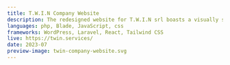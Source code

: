 ```yaml
---
title: T.W.I.N Company Website
description: The redesigned website for T.W.I.N srl boasts a visually stunning and technically advanced platform. It features a dedicated section for publishing press releases, accompanied by engaging galleries of images, videos, and attached files, all meticulously designed to optimize SEO, improve page speed and provide a seamless user experience.
languages: php, Blade, JavaScript, css
frameworks: WordPress, Laravel, React, Tailwind CSS
live: https://twin.services/
date: 2023-07
preview-image: twin-company-website.svg
---
```

